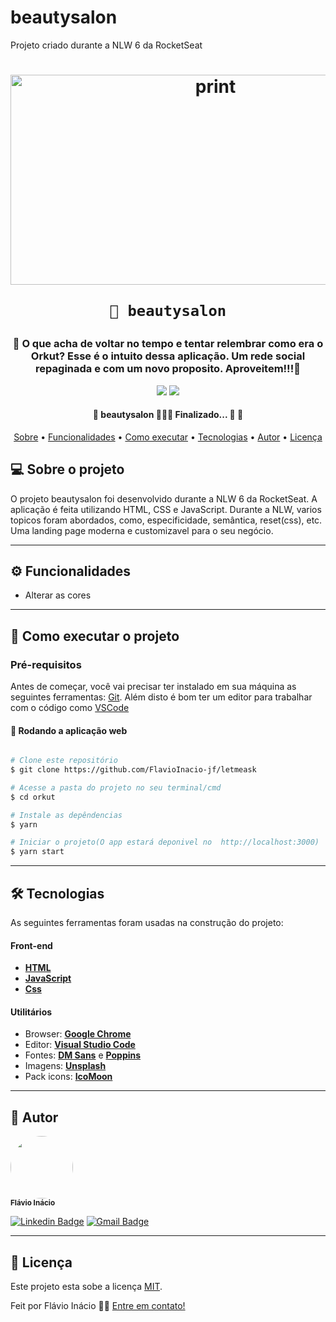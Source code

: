 # beautysalon
 Projeto criado durante a NLW 6 da RocketSeat

<h1 align="center">
	<a data-flickr-embed="true" href="https://www.flickr.com/photos/193310286@N05/51321284144/in/dateposted-public/" title="print"><img 		src="https://live.staticflickr.com/65535/51321284144_21d32d892b_z.jpg" width="640" height="336" alt="print"></a>
	
	📱 beautysalon
</h1>
<h3 align="center">
    🌱 O que acha de voltar no tempo e tentar relembrar como era o Orkut? Esse é o intuito dessa aplicação. Um rede social repaginada e com um novo proposito. Aproveitem!!!💚
</h3>

<p align="center">
	
  <img src="https://img.shields.io/static/v1?label=JS&message=99.9%&color=835afd&style=<STYLE>&logo=<LOGO>">
  <img src="https://img.shields.io/static/v1?label=Scss&message=0.1%&color=835afd&style=<STYLE>&logo=<LOGO>">
    
</p>



<h4 align="center"> 
	🚧  beautysalon 👨🏾‍💻 Finalizado... 🚀 🚧
</h4>

<p align="center">
 <a href="#-sobre-o-projeto">Sobre</a> •
 <a href="#-funcionalidades">Funcionalidades</a> • 
 <a href="#-como-executar-o-projeto">Como executar</a> • 
 <a href="#-tecnologias">Tecnologias</a> • 
 <a href="#-autor">Autor</a> • 
 <a href="#user-content--licença">Licença</a>
</p>


## 💻 Sobre o projeto

O projeto beautysalon foi desenvolvido durante a NLW 6 da RocketSeat. A aplicação é feita utilizando HTML, CSS e JavaScript. Durante a NLW, varios topicos foram abordados, como, especificidade, semântica, reset(css), etc. Uma landing page moderna e customizavel para o seu negócio.

---

## ⚙️ Funcionalidades

- Alterar as cores
---



## 🚀 Como executar o projeto


### Pré-requisitos

Antes de começar, você vai precisar ter instalado em sua máquina as seguintes ferramentas:
[Git](https://git-scm.com). 
Além disto é bom ter um editor para trabalhar com o código como [VSCode](https://code.visualstudio.com/)


#### 🧭 Rodando a aplicação web 
```bash

# Clone este repositório
$ git clone https://github.com/FlavioInacio-jf/letmeask

# Acesse a pasta do projeto no seu terminal/cmd
$ cd orkut

# Instale as depêndencias
$ yarn

# Iniciar o projeto(O app estará deponivel no  http://localhost:3000)
$ yarn start
```

---

## 🛠 Tecnologias

As seguintes ferramentas foram usadas na construção do projeto:

#### **Front-end** 
- **[HTML](https://pt-br.reactjs.org/)**
- **[JavaScript](https://nextjs.org/)**
- **[Css](https://developer.mozilla.org/pt-BR/docs/Web/CSS)**

#### [](https://github.com/FlavioInacio-jf/ControlTT#utilit%C3%A1rios)**Utilitários**

-   Browser: **[Google Chrome](https://www.google.com/intl/pt-BR/chrome/)**
-   Editor:  **[Visual Studio Code](https://code.visualstudio.com/)** 
-   Fontes:  **[DM Sans](https://fonts.google.com/specimen/DM+Sans)** e **[Poppins](https://fonts.google.com/specimen/Poppins)**
-   Imagens: **[Unsplash](https://unsplash.com/)**
-   Pack icons: **[IcoMoon](https://icomoon.io/)**

---


## 🦸 Autor
 <img style="border-radius: 50%;" src="https://i.ibb.co/B26fQkK/capture-Fl-vio-In-cio.jpg" width="100px;" alt=""/>
 <br />
 <sub><b>Flávio Inácio</b></sub>
 <br />

[![Linkedin Badge](https://img.shields.io/badge/-Flávio-blue?style=flat-square&logo=Linkedin&logoColor=white&link=https://www.linkedin.com/in/fl%C3%A1vio-in%C3%A1cio/)](https://www.linkedin.com/in/fl%C3%A1vio-in%C3%A1cio/) 
[![Gmail Badge](https://img.shields.io/badge/-jflavioinacio22@gmail.com-c14438?style=flat-square&logo=Gmail&logoColor=white&link=mailto:jflavioinacio@gmail.com)](mailto:jflavioinacio22@gmail.com)

---

## 📝 Licença

Este projeto esta sobe a licença [MIT](./LICENSE).

Feit por Flávio Inácio 👋🏽 [Entre em contato!](https://www.linkedin.com/in/fl%C3%A1vio-in%C3%A1cio/)

